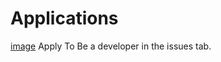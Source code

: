 # Applications
[image](https://github.com/Visual-Studios/.github/blob/main/assets/images/logo/196242512.jpg)
Apply To Be a developer in the issues tab.
